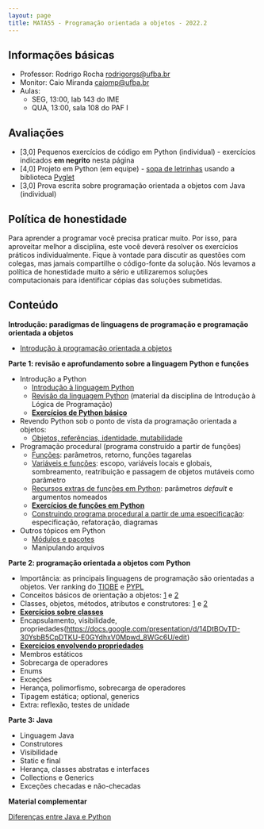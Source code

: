 ```yaml
---
layout: page
title: MATA55 - Programação orientada a objetos - 2022.2
---
```


## Informações básicas

- Professor: Rodrigo Rocha <rodrigorgs@ufba.br>
- Monitor: Caio Miranda <caiomp@ufba.br>
- Aulas:
  - SEG, 13:00, lab 143 do IME
  - QUA, 13:00, sala 108 do PAF I

## Avaliações

- [3,0] Pequenos exercícios de código em Python (individual) - exercícios indicados **em negrito** nesta página
- [4,0] Projeto em Python (em equipe) - [sopa de letrinhas](sopa-de-letrinhas) usando a biblioteca [Pyglet](pyglet)
- [3,0] Prova escrita sobre programação orientada a objetos com Java (individual)

## Política de honestidade

Para aprender a programar você precisa praticar muito. Por isso, para aproveitar melhor a disciplina, este você deverá resolver os exercícios práticos individualmente. Fique à vontade para discutir as questões com colegas, mas jamais compartilhe o código-fonte da solução. Nós levamos a política de honestidade muito a sério e utilizaremos soluções computacionais para identificar cópias das soluções submetidas.

## Conteúdo

**Introdução: paradigmas de linguagens de programação e programação orientada a objetos**

- [Introdução à programação orientada a objetos](https://docs.google.com/presentation/d/1bdzbS51fA-BewCaC0gMNuTSQWtDXfrHKVRiR3I-URnY/edit)

**Parte 1: revisão e aprofundamento sobre a linguagem Python e funções**

- Introdução a Python
  - [Introdução à linguagem Python](/aulas/ilp/00b-intro-python)
  - [Revisão da linguagem Python](/aulas/ilp) (material da disciplina de Introdução à Lógica de Programação)
  - **[Exercícios de Python básico](ex-python-intro)**
- Revendo Python sob o ponto de vista da programação orientada a objetos: 
  - [Objetos, referências, identidade, mutabilidade](intro-objetos-py)
- Programação procedural (programa construído a partir de funções)
  - [Funções](intro-funcoes-py): parâmetros, retorno, funções tagarelas
  - [Variáveis e funções](funcoes-variaveis): escopo, variáveis locais e globais, sombreamento, reatribuição e passagem de objetos mutáveis como parâmetro
  - [Recursos extras de funções em Python](funcoes-python): parâmetros *default* e argumentos nomeados
  - **[Exercícios de funções em Python](ex-python-funcoes)**
  - [Construindo programa procedural a partir de uma especificação](funcoes-exemplo-py): especificação, refatoração, diagramas
- Outros tópicos em Python
  - [Módulos e pacotes](python-modules)
  - Manipulando arquivos

**Parte 2: programação orientada a objetos com Python**

- Importância: as principais linguagens de programação são orientadas a objetos. Ver ranking do [TIOBE](https://www.tiobe.com/tiobe-index/) e [PYPL](https://pypl.github.io/PYPL.html)
- Conceitos básicos de orientação a objetos: [1](https://docs.google.com/presentation/d/1bNv_WTRK7ncIDEkAWZ3q2WdZu5vi5Ran-8gT_As1c8A/edit) e [2](projeto-oo)
- Classes, objetos, métodos, atributos e construtores: [1](https://docs.google.com/presentation/d/19bN5IqfxQADgGKLlZ67mLPuQLYC_SKAtltJCNSKzkdE/edit) e [2](definindo-classes)
- **[Exercícios sobre classes](ex-python-oo)**
- Encapsulamento, visibilidade, propriedades(https://docs.google.com/presentation/d/14DtBOvTD-30YsbB5CpDTKU-E0GYdhxV0Mpwd_8WGc6U/edit)
- **[Exercícios envolvendo propriedades](ex-python-oo2)**
- Membros estáticos
- Sobrecarga de operadores
- Enums
- Exceções
- Herança, polimorfismo, sobrecarga de operadores
- Tipagem estática; optional, generics
- Extra: reflexão, testes de unidade

**Parte 3: Java**

- Linguagem Java
- Construtores
- Visibilidade
- Static e final
- Herança, classes abstratas e interfaces
- Collections e Generics
- Exceções checadas e não-checadas

<!-- - [Construindo um programa OO a partir de uma especificação](exemplo-classes) -->
<!-- - [Usando objetos](usando-objetos): objetos, atributos, métodos -->

**Material complementar**

[Diferenças entre Java e Python](https://docs.google.com/presentation/d/1zKDn5ifd4CCN3o8ZqlgOlS-sWF78BRTyMURRX5Crnmw/edit)

<!-- 
| Categoria | Conteúdo                                                                           |
|-----------|------------------------------------------------------------------------------------|
| Intro     | [Introdução à programação orientada a objetos][intro]                              |
| .         |                                                                                    |
| Java      | [Eclipse, uma IDE para Java][eclipse]                                              |
| Java      | [Alô mundo, pacotes](aula-java-alomundo)                                           |
| Java      | [Programação procedural em Java](aula-java-programacao) (com exercícios)           |
| Java      | [Ecossistema Java: Javadoc, Maven](aula-java-ecossistema) (javadoc, maven)         |
| Java      | [Referências, identidade e igualdade][referencias].                                |
| .         |                                                                                    |
| OO        | [Classes, atributos, métodos](aula-java-oo2)                                       |
| OO        | [Classes, atributos, métodos, construtores, this](aula-classes)                    |
| OO        | [Orientação a objetos básica (static e final)](aula-java-oo)                       |
| .         |                                                                                    |
| OO        | [Classes, construtores, garbage collector, this][construtores]                     |
|           | - [Quiz][quiz1]                                                                    |
| Java      | [Sobrecarga (overload)](aula-overload)                                             |
| Java      | [Enums](aula-enums) -- exemplo: [cartas de baralho](cartas)                        |
| OO        | Encapsulamento: [Pacotes, modificadores de acesso, getters e setters](aula-acesso) |
|           | - [Quiz][quiz2]                                                                    |
| .         |                                                                                    |
| Java      | [Collections](aula-collections)                                                    |
| Java      | [Exceções](aula-excecoes)                                                          |
| OO        | Encapsulamento: [Imutabilidade e referências escapando](aula-imutabilidade)        |
| .         |                                                                                    |
| OO        | [Herança](aula-heranca-parte1.md).                                                 |
| OO        | .. [Sobreposição](aula-heranca-parte2.md)                                          |
| OO        | .. [Polimorfismo](aula-heranca-parte3.md)                                          |
| OO        | .. [Classes e métodos abstratos](aula-heranca-parte4.md)                           |
| OO        | [Tipos e interfaces](aula-interfaces)                                              |
| .         |                                                                                    |
| OO        | [Generics](aula-generics).                                                         |
| OO        | [Classes internas](aula-classes-internas).                                         |
| OO        | Reflection, annotations                                                            |
| Skills    | Debugging                                                                          |
| Skills    | Controle de versão                                                                 |
| Skills    | Testes de unidade                                                                  |
| Skills    | [Refatoração](aula-refactoring)                                                    |
 -->
<!-- | OO        | [Modelagem conceitual](aula-modelagem)                                             | -->
<!-- | OO        | UML: diagramas de classes e de objetos                                                            | -->

[intro]: https://docs.google.com/presentation/d/1bdzbS51fA-BewCaC0gMNuTSQWtDXfrHKVRiR3I-URnY/edit
[eclipse]: https://docs.google.com/presentation/d/1BohOI0Ky0cqwsze7U-PnJc_qU9u9dbKtvUOwiH63HIY/edit?usp=sharing
[referencias]: https://docs.google.com/presentation/d/13w59yenVXOT4vXk14c5-JMgP62ty3LPkBHCMpwk61zM/edit
[construtores]: https://docs.google.com/presentation/d/1U1eChwz2O0TnrF04DiUQ5fEANGflUVdCPtR_azmNgdo/edit
[acesso]: https://docs.google.com/presentation/d/1MRqTOvbEnzAspcvW8_wWkKZSNJU1a6l3TVGTGSjkvMQ/edit
[quiz1]: https://create.kahoot.it/details/programacao-orientada-a-objetos-com-java-parte-1/93655e8b-0866-41fa-ba09-439c8709cc8b
[quiz2]: https://create.kahoot.it/details/programacao-orientada-a-objetos-parte-2/3ef15af5-873c-40e9-bb1e-1a6a7316fcc7

<!-- 
Alguns slides disponíveis no [Drive da disciplina](https://drive.google.com/open?id=1JxHnqlfg74vCFhJf1LfS3d4w70Ev8qBN)

Outros slides ou notas de aula:

- [Herança parte 1](aula-heranca-parte1)
- [Herança parte 2 (sobreposição)](aula-heranca-parte2)
- [Herança parte 3 (polimorfismo)](aula-heranca-parte3)
- [Herança parte 4 (classes abstratas e interfaces)](aula-heranca-parte4)
- [Refatoração](aula-refactoring)
- [Enums](aula-enums)
- [Exceções](aula-excecoes)
- [Classes internas](aula-classes-internas)
- [Generics](aula-generics) -->

<!-- 
# Bibliografia recomendada

Os livros a seguir estão disponíveis nas bibliotecas da UFBA:

- SANTOS, Rafael. Introdução à programação orientada a objetos usando Java. Rio de Janeiro, RJ: Elsevier, c2003. 319, [6] p. ISBN 9788535212068 (broch.).
- DEITEL, Harvey M.; DEITEL, Paul J. Java: como programar. 8.ed. São Paulo, SP. Pearson Prentice Hall, 2010. xxix 1144 p. ISBN 9788576055631(broch.).
- ECKEL, Bruce. Thinking in Java. 2nd ed. Upper Saddle River, NJ: Prentice Hall, 2000. 1127 p. ISBN 0130273635 (broch.). -->
